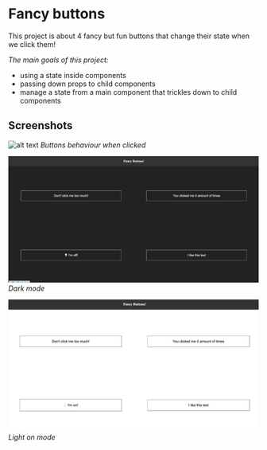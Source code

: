 # Fancy buttons

This project is about 4 fancy but fun buttons that change their state when we click them!

*The main goals of this project:*

- using a state inside components
- passing down props to child components
- manage a state from a main component that trickles down to child components

## Screenshots

![alt text](https://github.com/mafe-rnanda/fancy-buttons/blob/main/docs/app-preview.gif?raw=true)
_Buttons behaviour when clicked_

![alt text](https://github.com/mafe-rnanda/fancy-buttons/blob/main/docs/dark-mode.png?raw=true)
_Dark mode_

![alt text](https://github.com/mafe-rnanda/fancy-buttons/blob/main/docs/light-on-mode.png?raw=true)
_Light on mode_